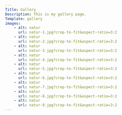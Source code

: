 ```yaml
---
Title: Gallery
Description: This is my gallery page.
Template: gallery
images: 
    - alt: natur
      url: natur-1.jpg?crop-to-fit&aspect-ratio=3:2
    - alt: natur
      url: natur-2.jpg?crop-to-fit&aspect-ratio=3:2
    - alt: natur
      url: natur-3.jpg?crop-to-fit&aspect-ratio=3:2
    - alt: natur
      url: natur-4.jpg?crop-to-fit&aspect-ratio=3:2
    - alt: natur
      url: natur-5.jpg?crop-to-fit&aspect-ratio=3:2
    - alt: natur
      url: natur-6.jpg?crop-to-fit&aspect-ratio=3:2
    - alt: natur
      url: natur-7.jpg?crop-to-fit&aspect-ratio=3:2
    - alt: natur
      url: natur-8.jpg?crop-to-fit&aspect-ratio=3:2
    - alt: natur
      url: natur-9.jpg?crop-to-fit&aspect-ratio=3:2
---
```


